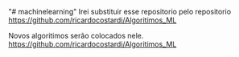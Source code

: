 "# machinelearning" 
Irei substituir esse repositorio pelo repositorio https://github.com/ricardocostardi/Algoritimos_ML

Novos algoritimos serão colocados nele.
https://github.com/ricardocostardi/Algoritimos_ML
